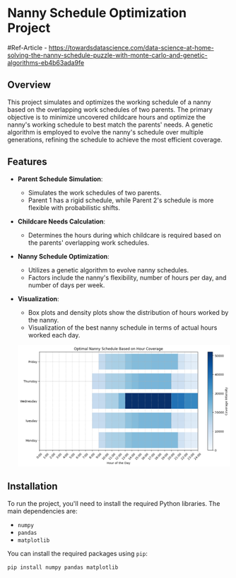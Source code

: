 # Nanny Schedule Optimization Project
#Ref-Article - https://towardsdatascience.com/data-science-at-home-solving-the-nanny-schedule-puzzle-with-monte-carlo-and-genetic-algorithms-eb4b63ada9fe

## Overview

This project simulates and optimizes the working schedule of a nanny based on the overlapping work schedules of two parents. The primary objective is to minimize uncovered childcare hours and optimize the nanny's working schedule to best match the parents' needs. A genetic algorithm is employed to evolve the nanny's schedule over multiple generations, refining the schedule to achieve the most efficient coverage.

## Features

- **Parent Schedule Simulation**:
  - Simulates the work schedules of two parents.
  - Parent 1 has a rigid schedule, while Parent 2's schedule is more flexible with probabilistic shifts.

- **Childcare Needs Calculation**:
  - Determines the hours during which childcare is required based on the parents' overlapping work schedules.

- **Nanny Schedule Optimization**:
  - Utilizes a genetic algorithm to evolve nanny schedules.
  - Factors include the nanny's flexibility, number of hours per day, and number of days per week.

- **Visualization**:
  - Box plots and density plots show the distribution of hours worked by the nanny.
  - Visualization of the best nanny schedule in terms of actual hours worked each day.

  ![Optimal Nanny Schedule](./output.png)

## Installation

To run the project, you'll need to install the required Python libraries. The main dependencies are:

- `numpy`
- `pandas`
- `matplotlib`

You can install the required packages using `pip`:

```bash
pip install numpy pandas matplotlib

